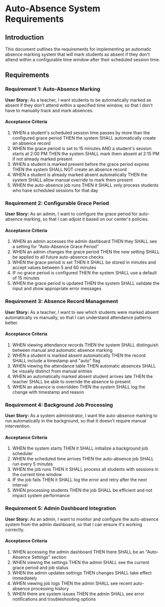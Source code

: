 # Auto-Absence System Requirements

## Introduction

This document outlines the requirements for implementing an automatic absence marking system that will mark students as absent if they don't attend within a configurable time window after their scheduled session time.

## Requirements

### Requirement 1: Auto-Absence Marking

**User Story:** As a teacher, I want students to be automatically marked as absent if they don't attend within a specified time window, so that I don't have to manually track and mark absences.

#### Acceptance Criteria

1. WHEN a student's scheduled session time passes by more than the configured grace period THEN the system SHALL automatically create an absence record
2. WHEN the grace period is set to 15 minutes AND a student's session starts at 2:00 PM THEN the system SHALL mark them absent at 2:15 PM if not already marked present
3. WHEN a student is marked present before the grace period expires THEN the system SHALL NOT create an absence record
4. WHEN a student is already marked absent automatically THEN the system SHALL allow manual override to mark them present
5. WHEN the auto-absence job runs THEN it SHALL only process students who have scheduled sessions for that day

### Requirement 2: Configurable Grace Period

**User Story:** As an admin, I want to configure the grace period for auto-absence marking, so that I can adjust it based on our center's policies.

#### Acceptance Criteria

1. WHEN an admin accesses the admin dashboard THEN they SHALL see a setting for "Auto-Absence Grace Period"
2. WHEN an admin changes the grace period THEN the new setting SHALL be applied to all future auto-absence checks
3. WHEN the grace period is set THEN it SHALL be stored in minutes and accept values between 5 and 60 minutes
4. IF no grace period is configured THEN the system SHALL use a default of 15 minutes
5. WHEN the grace period is updated THEN the system SHALL validate the input and show appropriate error messages

### Requirement 3: Absence Record Management

**User Story:** As a teacher, I want to see which students were marked absent automatically vs manually, so that I can understand attendance patterns better.

#### Acceptance Criteria

1. WHEN viewing attendance records THEN the system SHALL distinguish between manual and automatic absence marking
2. WHEN a student is marked absent automatically THEN the record SHALL include a timestamp and "auto" flag
3. WHEN viewing the attendance table THEN automatic absences SHALL be visually distinct from manual entries
4. WHEN an automatically marked absent student arrives late THEN the teacher SHALL be able to override the absence to present
5. WHEN an absence is overridden THEN the system SHALL log the change with timestamp and reason

### Requirement 4: Background Job Processing

**User Story:** As a system administrator, I want the auto-absence marking to run automatically in the background, so that it doesn't require manual intervention.

#### Acceptance Criteria

1. WHEN the system starts THEN it SHALL initialize a background job scheduler
2. WHEN the scheduled time arrives THEN the auto-absence job SHALL run every 5 minutes
3. WHEN the job runs THEN it SHALL process all students with sessions in the current time window
4. IF the job fails THEN it SHALL log the error and retry after the next interval
5. WHEN processing students THEN the job SHALL be efficient and not impact system performance

### Requirement 5: Admin Dashboard Integration

**User Story:** As an admin, I want to monitor and configure the auto-absence system from the admin dashboard, so that I can ensure it's working correctly.

#### Acceptance Criteria

1. WHEN accessing the admin dashboard THEN there SHALL be an "Auto-Absence Settings" section
2. WHEN viewing the settings THEN the admin SHALL see the current grace period and job status
3. WHEN the admin updates settings THEN changes SHALL take effect immediately
4. WHEN viewing job logs THEN the admin SHALL see recent auto-absence processing history
5. WHEN there are system issues THEN the admin SHALL see error notifications and troubleshooting options